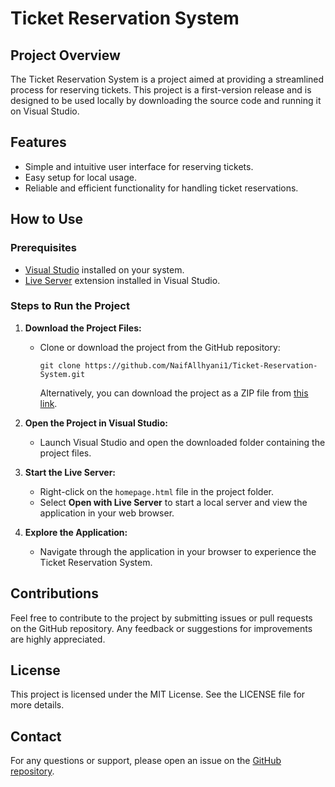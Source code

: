 # Ticket Reservation System

## Project Overview
The Ticket Reservation System is a project aimed at providing a streamlined process for reserving tickets. This project is a first-version release and is designed to be used locally by downloading the source code and running it on Visual Studio.

## Features
- Simple and intuitive user interface for reserving tickets.
- Easy setup for local usage.
- Reliable and efficient functionality for handling ticket reservations.

## How to Use

### Prerequisites
- [Visual Studio](https://visualstudio.microsoft.com/) installed on your system.
- [Live Server](https://marketplace.visualstudio.com/items?itemName=ritwickdey.LiveServer) extension installed in Visual Studio.

### Steps to Run the Project
1. **Download the Project Files:**
   - Clone or download the project from the GitHub repository:
     ```
     git clone https://github.com/NaifAllhyani1/Ticket-Reservation-System.git
     ```
     Alternatively, you can download the project as a ZIP file from [this link](https://github.com/NaifAllhyani1/Ticket-Reservation-System/tree/main).

2. **Open the Project in Visual Studio:**
   - Launch Visual Studio and open the downloaded folder containing the project files.

3. **Start the Live Server:**
   - Right-click on the `homepage.html` file in the project folder.
   - Select **Open with Live Server** to start a local server and view the application in your web browser.

4. **Explore the Application:**
   - Navigate through the application in your browser to experience the Ticket Reservation System.

## Contributions
Feel free to contribute to the project by submitting issues or pull requests on the GitHub repository. Any feedback or suggestions for improvements are highly appreciated.

## License
This project is licensed under the MIT License. See the LICENSE file for more details.

## Contact
For any questions or support, please open an issue on the [GitHub repository](https://github.com/NaifAllhyani1/Ticket-Reservation-System/issues).
